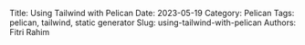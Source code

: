 Title: Using Tailwind with Pelican
Date: 2023-05-19
Category: Pelican
Tags: pelican, tailwind, static generator
Slug: using-tailwind-with-pelican
Authors: Fitri Rahim